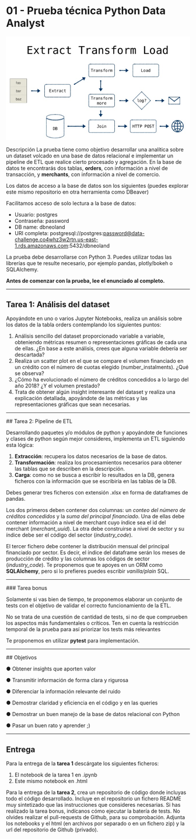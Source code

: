 # 01 - Prueba técnica Python Data Analyst



![portada](images/portada.jpg)



Descripción La prueba tiene como objetivo desarrollar una analítica sobre un dataset volcado en una base de datos relacional e implementar un pipeline de ETL que realice cierto procesado y agregación. En la base de datos te encontrarás dos tablas, **orders**, con información a nivel de transacción, y **merchants**, con información a nivel de comercio.

Los datos de acceso a la base de datos son los siguientes (puedes explorar este mismo repositorio en otra herramienta como DBeaver)

Facilitamos acceso de solo lectura a la base de datos:
* Usuario: postgres
* Contraseña: password
* DB name: dbneoland
* URI completa: postgresql://postgres:password@data-challenge.co4whz3w2rtn.us-east-1.rds.amazonaws.com:5432/dbneoland

La prueba debe desarrollarse con Python 3. Puedes utilizar todas las librerías que te resulte necesario, por ejemplo pandas, plotly/bokeh o SQLAlchemy. 

**Antes de comenzar con la prueba, lee el enunciado al completo.**

***

<div style="page-break-after: always;"></div>

## Tarea 1: Análisis del dataset 

Apoyándote en uno o varios Jupyter Notebooks, realiza un análisis sobre los datos de la tabla orders contemplando los siguientes puntos:

1. Análisis sencillo del dataset proporcionado variable a variable, obteniendo métricas resumen o representaciones gráficas de cada una de ellas. ¿En base a este análisis, crees que alguna variable debería ser descartada? 
2. Realiza un scatter plot en el que se compare el volumen financiado en un crédito con el número de cuotas elegido (number_instalments). ¿Qué se observa? 
3. ¿Cómo ha evolucionado el número de créditos concedidos a lo largo del año 2018? ¿Y el volumen prestado? 
4. Trata de obtener algún insight interesante del dataset y realiza una explicación detallada, apoyándote de las métricas y las representaciones gráficas que sean necesarias.



***

<div style="page-break-after: always;"></div>
## Tarea 2: Pipeline de ETL 

Desarrollando paquetes y/o módulos de python y apoyándote de funciones y clases de python según mejor consideres, implementa un ETL siguiendo esta lógica: 

1. **Extracción**: recupera los datos necesarios de la base de datos. 
2. **Transformación**: realiza los procesamientos necesarios para obtener las tablas que se describen en la descripción. 
3. **Carga**: como no se busca a escribir lo resultados en la DB, genera ficheros con la información que se escribiría en las tablas de la DB. 

Debes generar tres ficheros con extensión .xlsx en forma de dataframes de pandas. 

Los dos primeros deben contener dos columnas: un *conteo del número de créditos concedidos* y la *suma del principal financiado*. Una de ellas debe contener información a nivel de merchant cuyo índice sea el id del merchant (*merchant_uuid*). La otra debe construirse a nivel de sector y su índice debe ser el código del sector (*industry_code*). 

El tercer fichero debe contener la distribución mensual del principal financiado por sector. Es decir, el índice del dataframe serán los meses de producción de crédito y las columnas los códigos de sector (*industry_code*). Te proponemos que te apoyes en un ORM como **SQLAlchemy**, pero si lo prefieres puedes escribir *vanilla/plain* SQL.

***

<div style="page-break-after: always;"></div>
### Tarea bonus 

Solamente si vas bien de tiempo, te proponemos elaborar un conjunto de tests con el objetivo de validar el correcto funcionamiento de la ETL.

No se trata de una cuestión de cantidad de tests, si no de que comprueben los aspectos más fundamentales o críticos. Ten en cuenta la restricción temporal de la prueba para así priorizar los tests más relevantes

Te proponemos en utilizar **pytest** para implementación.

***

<div style="page-break-after: always;"></div>
## Objetivos 

● Obtener insights que aporten valor 

● Transmitir información de forma clara y rigurosa 

● Diferenciar la información relevante del ruido 

● Demostrar claridad y eficiencia en el código y en las queries 

● Demostrar un buen manejo de la base de datos relacional con Python 

● Pasar un buen rato y aprender ;)



***

## Entrega

Para la entrega de la **tarea 1** descárgate los siguientes ficheros: 

1. El notebook de la tarea 1 en .ipynb 
2. Este mismo notebook en .html 

Para la entrega de la **tarea 2**, crea un repositorio de código donde incluyas todo el código desarrollado. Incluye en el repositorio un fichero README muy sintetizado que las instrucciones que consideres necesarias. Si has realizado la tarea bonus, indícanos cómo ejecutar la batería de tests. No olvides realizar el pull-requests de Github, para su comprobación. Adjunta los notebooks y el html (en archivos por separado o en un fichero zip) y la url del repositorio de Github (privado).